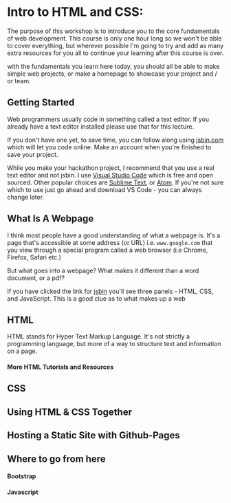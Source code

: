 # Intro to HTML and CSS:


The purpose of this workshop is to introduce you to the core fundamentals of web development. This course is only one hour long so we won't be able to cover everything, but wherever possible I'm going to try and add as many extra resources for you all to continue your learning after this course is over. 

with the fundamentals you learn here today, you should all be able to make simple web projects, or make a homepage to showcase your project and / or team. 


## Getting Started

Web programmers usually code in something called a text editor. If you already have a text editor installed please use that for this lecture.

If you don't have one yet, to save time, you can follow along using [jsbin.com](https://jsbin.com/?html,css,js,output) which will let you code online. Make an account when you're finished to save your project. 

While you make your hackathon project, I recommend that you use a real text editor and not jsbin. I use [Visual Studio Code](https://code.visualstudio.com/) which is free and open sourced. Other popular choices are [Sublime Text](https://www.sublimetext.com/), or [Atom](https://atom.io/). If you're not sure which to use just go ahead and download VS Code - you can always change later. 


## What Is A Webpage

I think most people have a good understanding of what a webpage is. It's a page that's accessible at some address (or URL) i.e. `www.google.com` that you view through a special program called a web browser (i.e Chrome, Firefox, Safari etc.) 


But what goes into a webpage? What makes it different than a word document, or a pdf?

If you have clicked the link for [jsbin](https://jsbin.com/?html,css,js,output) you'll see three panels - HTML, CSS, and JavaScript. This is a good clue as to what makes up a web


## HTML

HTML stands for Hyper Text Markup Language. It's not strictly a programming language, but more of a way to structure text and information on a page. 




#### More HTML Tutorials and Resources



## CSS


## Using HTML & CSS Together


## Hosting a Static Site with Github-Pages


## Where to go from here

#### Bootstrap

#### Javascript
